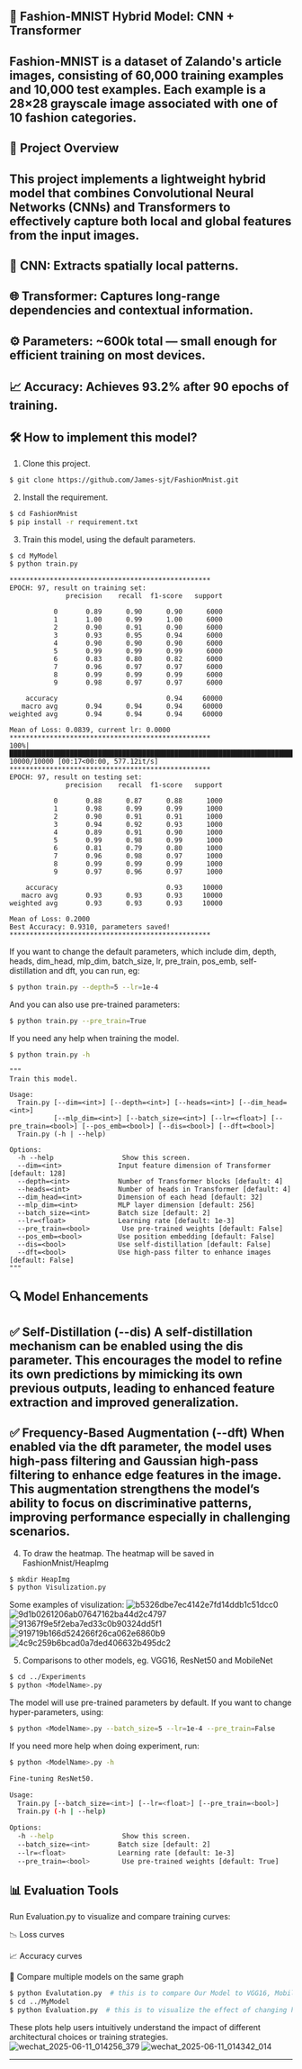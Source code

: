## 🧥 Fashion-MNIST Hybrid Model: CNN + Transformer
Fashion-MNIST is a dataset of Zalando's article images, consisting of 60,000 training examples and 10,000 test examples. Each example is a 28×28 grayscale image associated with one of 10 fashion categories.
---

## 🚀 Project Overview
This project implements a lightweight hybrid model that combines Convolutional Neural Networks (CNNs) and Transformers to effectively capture both local and global features from the input images.
---
🧠 CNN: Extracts spatially local patterns.
---
🌐 Transformer: Captures long-range dependencies and contextual information.
---
⚙️ Parameters: ~600k total — small enough for efficient training on most devices.
---
📈 Accuracy: Achieves 93.2% after 90 epochs of training.
---

## 🛠️ How to implement this model?

1. Clone this project.
```sh
$ git clone https://github.com/James-sjt/FashionMnist.git
```
2. Install the requirement.
```bash
$ cd FashionMnist
$ pip install -r requirement.txt
```
3. Train this model, using the default parameters.
```bash
$ cd MyModel
$ python train.py
```
```
**************************************************
EPOCH: 97, result on training set:
              precision    recall  f1-score   support

           0       0.89      0.90      0.90      6000
           1       1.00      0.99      1.00      6000
           2       0.90      0.91      0.90      6000
           3       0.93      0.95      0.94      6000
           4       0.90      0.90      0.90      6000
           5       0.99      0.99      0.99      6000
           6       0.83      0.80      0.82      6000
           7       0.96      0.97      0.97      6000
           8       0.99      0.99      0.99      6000
           9       0.98      0.97      0.97      6000

    accuracy                           0.94     60000
   macro avg       0.94      0.94      0.94     60000
weighted avg       0.94      0.94      0.94     60000

Mean of Loss: 0.0839, current lr: 0.0000
**************************************************
100%|██████████████████████████████████████████████████████████████████████████████████████████████████████████████████████████████████████████████████████████████████████████████████████████████████████████████████████████████████████████████| 10000/10000 [00:17<00:00, 577.12it/s]
**************************************************
EPOCH: 97, result on testing set:
              precision    recall  f1-score   support

           0       0.88      0.87      0.88      1000
           1       0.98      0.99      0.99      1000
           2       0.90      0.91      0.91      1000
           3       0.94      0.92      0.93      1000
           4       0.89      0.91      0.90      1000
           5       0.99      0.98      0.99      1000
           6       0.81      0.79      0.80      1000
           7       0.96      0.98      0.97      1000
           8       0.99      0.99      0.99      1000
           9       0.97      0.96      0.97      1000

    accuracy                           0.93     10000
   macro avg       0.93      0.93      0.93     10000
weighted avg       0.93      0.93      0.93     10000

Mean of Loss: 0.2000
Best Accuracy: 0.9310, parameters saved!
**************************************************
```
If you want to change the default parameters, which include dim, depth, heads, dim_head, mlp_dim, batch_size, lr, pre_train, pos_emb, self-distillation and dft, you can run, eg:
```bash
$ python train.py --depth=5 --lr=1e-4
```
And you can also use pre-trained parameters:
```bash
$ python train.py --pre_train=True
```

If you need any help when training the model.
```bash
$ python train.py -h
```
```
"""
Train this model.

Usage:
  Train.py [--dim=<int>] [--depth=<int>] [--heads=<int>] [--dim_head=<int>]
           [--mlp_dim=<int>] [--batch_size=<int>] [--lr=<float>] [--pre_train=<bool>] [--pos_emb=<bool>] [--dis=<bool>] [--dft=<bool>]
  Train.py (-h | --help)

Options:
  -h --help                 Show this screen.
  --dim=<int>              Input feature dimension of Transformer [default: 128]
  --depth=<int>            Number of Transformer blocks [default: 4]
  --heads=<int>            Number of heads in Transformer [default: 4]
  --dim_head=<int>         Dimension of each head [default: 32]
  --mlp_dim=<int>          MLP layer dimension [default: 256]
  --batch_size=<int>       Batch size [default: 2]
  --lr=<float>             Learning rate [default: 1e-3]
  --pre_train=<bool>        Use pre-trained weights [default: False]
  --pos_emb=<bool>         Use position embedding [default: False]
  --dis=<bool>             Use self-distillation [default: False]
  --dft=<bool>             Use high-pass filter to enhance images [default: False]
"""
```
## 🔍 Model Enhancements
✅ Self-Distillation (--dis)
A self-distillation mechanism can be enabled using the dis parameter. This encourages the model to refine its own predictions by mimicking its own previous outputs, leading to enhanced feature extraction and improved generalization.
---
✅ Frequency-Based Augmentation (--dft)
When enabled via the dft parameter, the model uses high-pass filtering and Gaussian high-pass filtering to enhance edge features in the image. This augmentation strengthens the model’s ability to focus on discriminative patterns, improving performance especially in challenging scenarios.
---


4. To draw the heatmap. The heatmap will be saved in FashionMnist/HeapImg
```bash
$ mkdir HeapImg
$ python Visulization.py
```

Some examples of visulization:
![b5326dbe7ec4142e7fd14ddb1c51dcc0](https://github.com/user-attachments/assets/b5295e8c-1ea2-435b-afe4-5f7fd29c5114)
![9d1b0261206ab07647162ba44d2c4797](https://github.com/user-attachments/assets/421a2f79-8417-4c8c-9d0e-cde99f286b2c)
![91367f9e5f2eba7ed33c0b90324dd5f1](https://github.com/user-attachments/assets/4ffaebe6-f172-4ac9-b09f-41500ddcfe68)
![919719b166d524266f26ca062e6860b9](https://github.com/user-attachments/assets/0c27846a-1967-4618-b509-10a081df5221)
![4c9c259b6bcad0a7ded406632b495dc2](https://github.com/user-attachments/assets/60c7c55a-1ea3-45cd-a6be-17587b022786)

5. Comparisons to other models, eg. VGG16, ResNet50 and MobileNet
```sh
$ cd ../Experiments
$ python <ModelName>.py
```
The model will use pre-trained parameters by default. If you want to change hyper-parameters, using:
```sh
$ python <ModelName>.py --batch_size=5 --lr=1e-4 --pre_train=False
```
If you need more help when doing experiment, run:
```sh
$ python <ModelName>.py -h
```
```sh
Fine-tuning ResNet50.

Usage:
  Train.py [--batch_size=<int>] [--lr=<float>] [--pre_train=<bool>]
  Train.py (-h | --help)

Options:
  -h --help                 Show this screen.
  --batch_size=<int>       Batch size [default: 2]
  --lr=<float>             Learning rate [default: 1e-3]
  --pre_train=<bool>        Use pre-trained weights [default: True]
```
## 📊 Evaluation Tools
Run Evaluation.py to visualize and compare training curves:

📉 Loss curves

📈 Accuracy curves

🔄 Compare multiple models on the same graph

```sh
$ python Evalutation.py  # this is to compare Our Model to VGG16, MobileNet and ResNet50
$ cd ../MyModel
$ python Evaluation.py  # this is to visualize the effect of changing hyperparameters e.g.: initial learning rate, depth and heads
```

These plots help users intuitively understand the impact of different architectural choices or training strategies.
![wechat_2025-06-11_014256_379](https://github.com/user-attachments/assets/6e3f4b5e-0acb-437e-a783-baf628e75b49)
![wechat_2025-06-11_014342_014](https://github.com/user-attachments/assets/644f6118-8e0f-46f5-963c-afe8861a1a1b)

---
